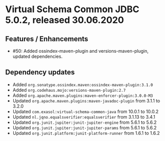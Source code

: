 # Virtual Schema Common JDBC 5.0.2, released 30.06.2020

## Features / Enhancements

* #50: Added ossindex-maven-plugin and versions-maven-plugin, updated dependencies.

## Dependency updates

* Added `org.sonatype.ossindex.maven:ossindex-maven-plugin:3.1.0`
* Added `org.codehaus.mojo:versions-maven-plugin:2.7`
* Added `org.apache.maven.plugins:maven-enforcer-plugin:3.0.0-M3`
* Updated `org.apache.maven.plugins:maven-javadoc-plugin` from 3.1.1 to 3.2.0
* Updated `com.exasol:virtual-schema-common-java` from 10.0.1 to 10.0.2
* Updated `nl.jqno.equalsverifier:equalsverifier` from 3.1.13 to 3.4.1
* Updated `org.junit.jupiter:junit-jupiter-engine` from 5.6.1 to 5.6.2
* Updated `org.junit.jupiter:junit-jupiter-params` from 5.6.1 to 5.6.2
* Updated `org.junit.platform:junit-platform-runner` from 1.6.1 to 1.6.2